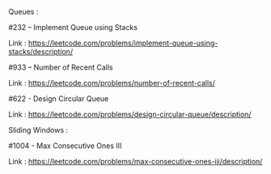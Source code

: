 Queues   :

#232 – Implement Queue using Stacks

Link : https://leetcode.com/problems/implement-queue-using-stacks/description/


#933 – Number of Recent Calls

Link : https://leetcode.com/problems/number-of-recent-calls/


#622 - Design Circular Queue

Link : https://leetcode.com/problems/design-circular-queue/description/


Sliding Windows  :

#1004 - Max Consecutive Ones III

Link : https://leetcode.com/problems/max-consecutive-ones-iii/description/
